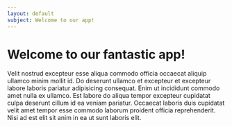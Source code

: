 ```yaml
---
layout: default
subject: Welcome to our app!
---
```


# Welcome to our fantastic app!

Velit nostrud excepteur esse aliqua commodo officia occaecat aliquip ullamco minim mollit id. Do deserunt ullamco et excepteur et excepteur labore laboris pariatur adipisicing consequat. Enim ut incididunt commodo amet nulla ex ullamco. Est labore do aliqua tempor excepteur cupidatat culpa deserunt cillum id ea veniam pariatur. Occaecat laboris duis cupidatat velit amet tempor esse commodo laborum proident officia reprehenderit. Nisi ad est elit sit anim in ea ut sunt laboris elit.
